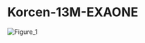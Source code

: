 # Korcen-13M-EXAONE
![Figure_1](https://github.com/user-attachments/assets/08abd495-f039-4f00-af54-d95001a1c05f)
